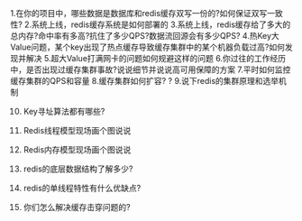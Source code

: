 1.在你的项目中，哪些数据是数据库和redis缓存双写一份的?如何保证双写一致性?
2.系统上线，redis缓存系统是如何部署的
3.系统上线，redis缓存给了多大的总内存?命中率有多高?抗住了多少QPS?数据流回源会有多少QPS?
4.热Key大Value问题，某个key出现了热点缓存导致缓存集群中的某个机器负载过高?如何发现并解决
5.超大Value打满网卡的问题如何规避这样的问题
6.你过往的工作经历中，是否出现过缓存集群事故?说说细节并说说高可用保障的方案
7.平时如何监控缓存集群的QPS和容量
8.缓存集群如何扩容? ?
9.说下redis的集群原理和选举机制

10. Key寻址算法都有哪些?
11. Redis线程模型现场画个图说说 
12. Redis内存模型现场画个图说说

13. redis的底层数据结构了解多少?
14. redis的单线程特性有什么优缺点?
15. 你们怎么解决缓存击穿问题的?